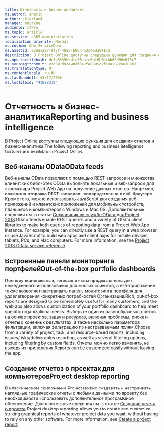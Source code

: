 ```yaml
---
title: Отчетность и бизнес-аналитика
ms.author: sharik
author: skjerland
manager: mnirkhe
audience: ITPro
ms.topic: article
ms.service: o365-administration
localization_priority: Normal
ms.custom: Adm_ServiceDesc
ms.assetid: 22e85387-8f5f-4b85-b064-b3c4eda8916d
description: В Project Online доступны следующие функции для создания отчетов и бизнес-аналитики.
ms.openlocfilehash: dc3c5939bbdfc08cafc6bf6b7d4bb65d90e675c7
ms.sourcegitcommit: 83c602d9c498df5a2fe0095c6fb0a267c8a708b7
ms.translationtype: MT
ms.contentlocale: ru-RU
ms.lasthandoff: 03/17/2020
ms.locfileid: "42688319"
---
```

# <a name="reporting-and-business-intelligence"></a><span data-ttu-id="a5d75-103">Отчетность и бизнес-аналитика</span><span class="sxs-lookup"><span data-stu-id="a5d75-103">Reporting and business intelligence</span></span>

<span data-ttu-id="a5d75-104">В Project Online доступны следующие функции для создания отчетов и бизнес-аналитики.</span><span class="sxs-lookup"><span data-stu-id="a5d75-104">The following reporting and business intelligence features are available in Project Online.</span></span>
  
## <a name="odata-feeds"></a><span data-ttu-id="a5d75-105">Веб-каналы OData</span><span class="sxs-lookup"><span data-stu-id="a5d75-105">OData feeds</span></span>

<span data-ttu-id="a5d75-p101">Веб-каналы OData позволяют с помощью REST-запросов и множества клиентских библиотек OData выполнять локальные и веб-запросы для экземпляра Project Web App на получение данных отчетов. Например, возможна отправка REST-запросов непосредственно в веб-браузере. Кроме того, можно использовать JavaScript для создания веб-приложений и клиентских приложений для мобильных устройств, планшетов и компьютеров с Windows и Mac OS. Дополнительные сведения см. в статье [Справочник по службе OData для Project 2013](https://go.microsoft.com/fwlink/?LinkID=823655&amp;clcid=0x409).</span><span class="sxs-lookup"><span data-stu-id="a5d75-p101">OData feeds enable REST queries and a variety of OData client libraries to make both queries of reporting data from a Project Web App instance. For example, you can directly use a REST query in a web browser, or use JavaScript to build web apps and client apps for mobile devices, tablets, PCs, and Mac computers. For more information, see the [Project 2013 OData service reference](https://go.microsoft.com/fwlink/?LinkID=823655&amp;clcid=0x409).</span></span>
  
## <a name="out-of-the-box-portfolio-dashboards"></a><span data-ttu-id="a5d75-109">Встроенные панели мониторинга портфелей</span><span class="sxs-lookup"><span data-stu-id="a5d75-109">Out-of-the-box portfolio dashboards</span></span>

<span data-ttu-id="a5d75-110">Полнофункциональные, готовые отчеты предназначены для немедленного использования для многих клиентов, а веб-приложение также позволяет настраивать панель мониторинга портфеля для удовлетворения конкретных потребностей Организации.</span><span class="sxs-lookup"><span data-stu-id="a5d75-110">Rich, out-of-box reports are designed to be immediately useful for many customers, and the web app also allows customization of your portfolio dashboard to help meet specific organizational needs.</span></span> <span data-ttu-id="a5d75-111">Выберите один из разнообразных отчетов на основе проектов, задач и ресурсов, включая проблемы, риски и отчеты о конечных результатах, а также несколько параметров фильтрации, включая фильтрацию по настраиваемым полям.</span><span class="sxs-lookup"><span data-stu-id="a5d75-111">Choose from a variety of project, task, and resource-based reports, including issues/risks/deliverables reporting, as well as several filtering options, including filtering by custom fields.</span></span> <span data-ttu-id="a5d75-112">Отчеты можно легко изменять, не выходя из приложения.</span><span class="sxs-lookup"><span data-stu-id="a5d75-112">Reports can be customized easily without leaving the app.</span></span> 
  
## <a name="project-desktop-reporting"></a><span data-ttu-id="a5d75-113">Создание отчетов о проектах для компьютеров</span><span class="sxs-lookup"><span data-stu-id="a5d75-113">Project desktop reporting</span></span>

<span data-ttu-id="a5d75-p103">В классическом приложении Project можно создавать и настраивать наглядные графические отчеты с любыми данными по проекту без необходимости использовать дополнительное программное обеспечение. Дополнительные сведения см. в статье [Создание отчета о проекте](https://go.microsoft.com/fwlink/?LinkID=823657&amp;clcid=0x409).</span><span class="sxs-lookup"><span data-stu-id="a5d75-p103">Project desktop reporting allows you to create and customize striking graphical reports of whatever project data you want, without having to rely on any other software. For more information, see [Create a project report](https://go.microsoft.com/fwlink/?LinkID=823657&amp;clcid=0x409).</span></span>
  